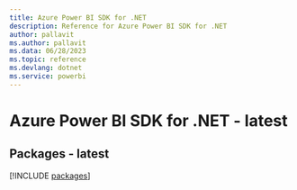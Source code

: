```yaml
---
title: Azure Power BI SDK for .NET
description: Reference for Azure Power BI SDK for .NET
author: pallavit
ms.author: pallavit
ms.data: 06/28/2023
ms.topic: reference
ms.devlang: dotnet
ms.service: powerbi
---
```

# Azure Power BI SDK for .NET - latest
## Packages - latest
[!INCLUDE [packages](power-bi-index.md)]